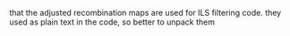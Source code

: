 that the adjusted recombination maps are used for ILS filtering code. they used as plain text in the code, so better to unpack them
